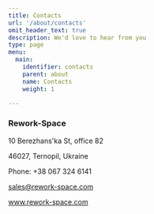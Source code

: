 ```yaml
---
title: Contacts
url: '/about/contacts'
omit_header_text: true
description: We'd love to hear from you
type: page
menu:
  main:
    identifier: contacts
    parent: about
    name: Contacts
    weight: 1

---
```


### Rework-Space

10 Berezhans'ka St, office 82

46027, Ternopil, Ukraine

Phone: +38 067 324 6141

sales@rework-space.com

www.rework-space.com
